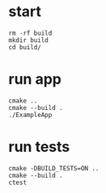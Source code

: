 # start
```
rm -rf build 
mkdir build
cd build/
```

# run app
```
cmake .. 
cmake --build . 
./ExampleApp
```

# run tests
```
cmake -DBUILD_TESTS=ON .. 
cmake --build . 
ctest
```
